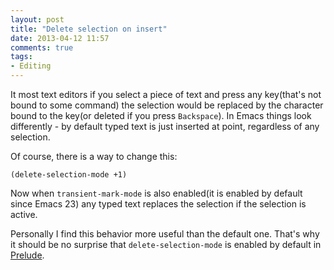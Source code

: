 ```yaml
---
layout: post
title: "Delete selection on insert"
date: 2013-04-12 11:57
comments: true
tags:
- Editing
---
```


It most text editors if you select a piece of text and press any
key(that's not bound to some command) the selection would be replaced
by the character bound to the key(or deleted if you press
`Backspace`).  In Emacs things look differently - by default typed
text is just inserted at point, regardless of any selection.

Of course, there is a way to change this:

``` elisp
(delete-selection-mode +1)
```

Now when `transient-mark-mode` is also enabled(it is enabled by
default since Emacs 23) any typed text replaces the selection if the
selection is active.

Personally I find this behavior more useful than the default
one. That's why it should be no surprise that `delete-selection-mode`
is enabled by default in
[Prelude](https://github.com/bbatsov/prelude).

